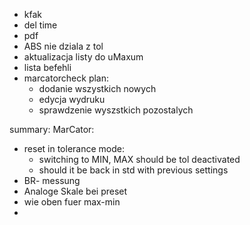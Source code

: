 
- kfak
- del time
- pdf
- ABS nie dziala z tol
- aktualizacja listy do uMaxum
- lista befehli
- marcatorcheck plan:
	- dodanie wszystkich nowych
	- edycja wydruku
	- sprawdzenie wyszstkich pozostalych


summary:
MarCator:
- reset in tolerance mode:
	- switching to MIN, MAX should be tol deactivated
	- should it be back in std with previous settings
- BR- messung
- Analoge Skale bei preset
- wie oben fuer max-min
- 
